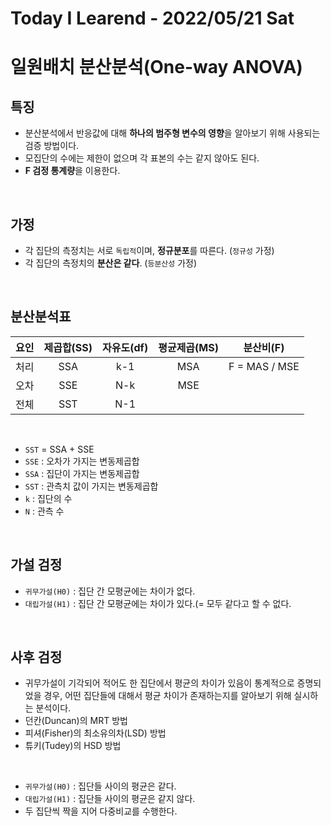 # Today I Learend - 2022/05/21 Sat

# 일원배치 분산분석(One-way ANOVA)
## 특징
- 분산분석에서 반응값에 대해 **하나의 범주형 변수의 영향**을 알아보기 위해 사용되는 검증 방법이다.
- 모집단의 수에는 제한이 없으며 각 표본의 수는 같지 않아도 된다.
- **F 검정 통계량**을 이용한다.
<br>

## 가정
- 각 집단의 측정치는 서로 `독립적`이며, **정규분포**를 따른다. (`정규성` 가정)
- 각 집단의 측정치의 **분산은 같다**. (`등분산성` 가정)
<br>

## 분산분석표
|요인|제곱합(SS)|자유도(df)|평균제곱(MS)|분산비(F)|
|:---:|:---:|:---:|:---:|:---:|
|처리|SSA|k-1|MSA|F = MAS / MSE|
|오차|SSE|N-k|MSE||
|전체|SST|N-1|||
<br>

- `SST` = SSA + SSE
- `SSE` : 오차가 가지는 변동제곱합
- `SSA` : 집단이 가지는 변동제곱합
- `SST` : 관측치 값이 가지는 변동제곱합
- `k` : 집단의 수
- `N` : 관측 수
<br>

## 가설 검정
- `귀무가설(H0)` : 집단 간 모평균에는 차이가 없다.
- `대립가설(H1)` : 집단 간 모평균에는 차이가 있다.(= 모두 같다고 할 수 없다.
<br>

## 사후 검정
- 귀무가설이 기각되어 적어도 한 집단에서 평균의 차이가 있음이 통계적으로 증명되었을 경우, 어떤 집단들에 대해서 평균 차이가 존재하는지를 알아보기 위해 실시하는 분석이다.
- 던칸(Duncan)의 MRT 방법
- 피셔(Fisher)의 최소유의차(LSD) 방법
- 튜키(Tudey)의 HSD 방법
<br>

- `귀무가설(H0)` : 집단들 사이의 평균은 같다.
- `대립가설(H1)` : 집단들 사이의 평균은 같지 않다.
- 두 집단씩 짝을 지어 다중비교를 수행한다.
